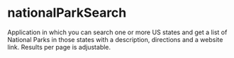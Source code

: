 # nationalParkSearch

Application in which you can search one or more US states and get a list of National Parks in those states with a description, directions and a website link. Results per page is adjustable.
